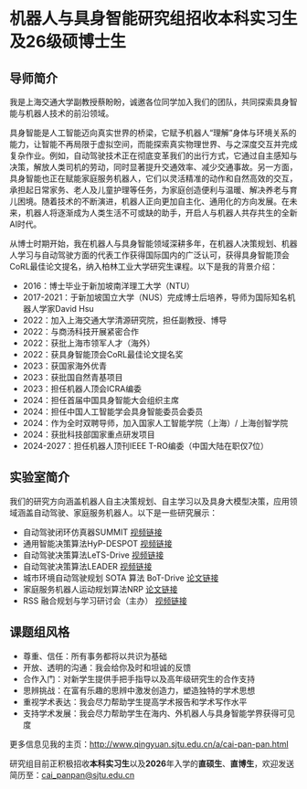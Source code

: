 # 机器人与具身智能研究组招收本科实习生及26级硕博士生

## 导师简介

我是上海交通大学副教授蔡盼盼，诚邀各位同学加入我们的团队，共同探索具身智能与机器人技术的前沿领域。

具身智能是人工智能迈向真实世界的桥梁，它赋予机器人“理解”身体与环境关系的能力，让智能不再局限于虚拟空间，而能探索真实物理世界、与之深度交互并完成复杂作业。例如，自动驾驶技术正在彻底变革我们的出行方式，它通过自主感知与决策，解放人类司机的劳动，同时显著提升交通效率、减少交通事故。另一方面，具身智能也正在赋能家庭服务机器人，它们以灵活精准的动作和自然高效的交互，承担起日常家务、老人及儿童护理等任务，为家庭创造便利与温暖、解决养老与育儿困境。随着技术的不断演进，机器人正向更加自主化、通用化的方向发展。在未来，机器人将逐渐成为人类生活不可或缺的助手，开启人与机器人共存共生的全新AI时代。

从博士时期开始，我在机器人与具身智能领域深耕多年，在机器人决策规划、机器人学习与自动驾驶方面的代表工作获得国际国内的广泛认可，获得具身智能顶会CoRL最佳论文提名，纳入柏林工业大学研究生课程。以下是我的背景介绍：

- 2016：博士毕业于新加坡南洋理工大学（NTU）
- 2017-2021：于新加坡国立大学（NUS）完成博士后培养，导师为国际知名机器人学家David Hsu
- 2022：加入上海交通大学清源研究院，担任副教授、博导
- 2022：与商汤科技开展紧密合作
- 2022：获批上海市领军人才（海外）
- 2022：获具身智能顶会CoRL最佳论文提名奖
- 2023：获国家海外优青
- 2023：获批国自然青基项目
- 2023：担任机器人顶会ICRA编委
- 2024：担任首届中国具身智能大会组织主席
- 2024：担任中国人工智能学会具身智能委员会委员
- 2024：作为全时双聘导师，加入国家人工智能学院（上海）/ 上海创智学院
- 2024：获批科技部国家重点研发项目
- 2024-2027：担任机器人顶刊IEEE T-RO编委（中国大陆在职仅7位）

## 实验室简介

我们的研究方向涵盖机器人自主决策规划、自主学习以及具身大模型决策，应用领域涵盖自动驾驶、家庭服务机器人。以下是一些研究展示：

- 自动驾驶闭环仿真器SUMMIT [视频链接](https://www.bilibili.com/video/BV17c411H7j8/)
- 通用智能决策算法HyP-DESPOT [视频链接](https://www.bilibili.com/video/BV1Kg4y1M7Cj/)
- 自动驾驶决策算法LeTS-Drive [视频链接](https://www.bilibili.com/video/BV1iM4y1y7yu/)
- 自动驾驶决策算法LEADER [视频链接](https://www.bilibili.com/video/BV16M4y1h729/)
- 城市环境自动驾驶规划 SOTA 算法 BoT-Drive [论文链接](https://arxiv.org/abs/2409.18411)
- 家庭服务机器人运动规划算法NRP [论文链接](https://arxiv.org/abs/2405.11317)
- RSS 融合规划与学习研讨会（主办） [视频链接](https://www.bilibili.com/video/BV1344y1277w)

## 课题组风格

- 尊重、信任：所有事务都将以共识为基础
- 开放、透明的沟通：我会给你及时和坦诚的反馈
- 合作入门：对新学生提供手把手指导以及高年级研究生的合作支持
- 思辨挑战：在富有乐趣的思辨中激发创造力，塑造独特的学术思想
- 重视学术表达：我会尽力帮助学生提高学术报告和学术写作水平
- 支持学术发展：我会尽力帮助学生在海内、外机器人与具身智能学界获得可见度

更多信息见我的主页：http://www.qingyuan.sjtu.edu.cn/a/cai-pan-pan.html

研究组目前正积极招收**本科实习生**以及**2026**年入学的**直硕生**、**直博生**，欢迎发送简历至：cai_panpan@sjtu.edu.cn







